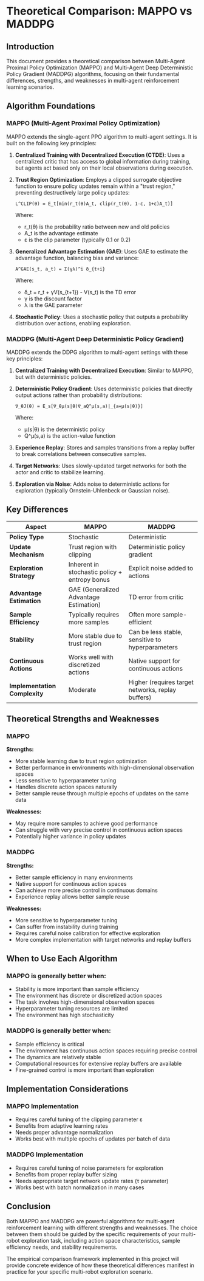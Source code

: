 # Theoretical Comparison: MAPPO vs MADDPG

## Introduction

This document provides a theoretical comparison between Multi-Agent Proximal Policy Optimization (MAPPO) and Multi-Agent Deep Deterministic Policy Gradient (MADDPG) algorithms, focusing on their fundamental differences, strengths, and weaknesses in multi-agent reinforcement learning scenarios.

## Algorithm Foundations

### MAPPO (Multi-Agent Proximal Policy Optimization)

MAPPO extends the single-agent PPO algorithm to multi-agent settings. It is built on the following key principles:

1. **Centralized Training with Decentralized Execution (CTDE)**: Uses a centralized critic that has access to global information during training, but agents act based only on their local observations during execution.

2. **Trust Region Optimization**: Employs a clipped surrogate objective function to ensure policy updates remain within a "trust region," preventing destructively large policy updates:

   ```
   L^CLIP(θ) = E_t[min(r_t(θ)A_t, clip(r_t(θ), 1-ε, 1+ε)A_t)]
   ```
   
   Where:
   - r_t(θ) is the probability ratio between new and old policies
   - A_t is the advantage estimate
   - ε is the clip parameter (typically 0.1 or 0.2)

3. **Generalized Advantage Estimation (GAE)**: Uses GAE to estimate the advantage function, balancing bias and variance:

   ```
   A^GAE(s_t, a_t) = Σ(γλ)^i δ_{t+i}
   ```
   
   Where:
   - δ_t = r_t + γV(s_{t+1}) - V(s_t) is the TD error
   - γ is the discount factor
   - λ is the GAE parameter

4. **Stochastic Policy**: Uses a stochastic policy that outputs a probability distribution over actions, enabling exploration.

### MADDPG (Multi-Agent Deep Deterministic Policy Gradient)

MADDPG extends the DDPG algorithm to multi-agent settings with these key principles:

1. **Centralized Training with Decentralized Execution**: Similar to MAPPO, but with deterministic policies.

2. **Deterministic Policy Gradient**: Uses deterministic policies that directly output actions rather than probability distributions:

   ```
   ∇_θJ(θ) = E_s[∇_θμ(s|θ)∇_aQ^μ(s,a)|_{a=μ(s|θ)}]
   ```
   
   Where:
   - μ(s|θ) is the deterministic policy
   - Q^μ(s,a) is the action-value function

3. **Experience Replay**: Stores and samples transitions from a replay buffer to break correlations between consecutive samples.

4. **Target Networks**: Uses slowly-updated target networks for both the actor and critic to stabilize learning.

5. **Exploration via Noise**: Adds noise to deterministic actions for exploration (typically Ornstein-Uhlenbeck or Gaussian noise).

## Key Differences

| Aspect | MAPPO | MADDPG |
|--------|-------|--------|
| **Policy Type** | Stochastic | Deterministic |
| **Update Mechanism** | Trust region with clipping | Deterministic policy gradient |
| **Exploration Strategy** | Inherent in stochastic policy + entropy bonus | Explicit noise added to actions |
| **Advantage Estimation** | GAE (Generalized Advantage Estimation) | TD error from critic |
| **Sample Efficiency** | Typically requires more samples | Often more sample-efficient |
| **Stability** | More stable due to trust region | Can be less stable, sensitive to hyperparameters |
| **Continuous Actions** | Works well with discretized actions | Native support for continuous actions |
| **Implementation Complexity** | Moderate | Higher (requires target networks, replay buffers) |

## Theoretical Strengths and Weaknesses

### MAPPO

**Strengths:**
- More stable learning due to trust region optimization
- Better performance in environments with high-dimensional observation spaces
- Less sensitive to hyperparameter tuning
- Handles discrete action spaces naturally
- Better sample reuse through multiple epochs of updates on the same data

**Weaknesses:**
- May require more samples to achieve good performance
- Can struggle with very precise control in continuous action spaces
- Potentially higher variance in policy updates

### MADDPG

**Strengths:**
- Better sample efficiency in many environments
- Native support for continuous action spaces
- Can achieve more precise control in continuous domains
- Experience replay allows better sample reuse

**Weaknesses:**
- More sensitive to hyperparameter tuning
- Can suffer from instability during training
- Requires careful noise calibration for effective exploration
- More complex implementation with target networks and replay buffers

## When to Use Each Algorithm

### MAPPO is generally better when:
- Stability is more important than sample efficiency
- The environment has discrete or discretized action spaces
- The task involves high-dimensional observation spaces
- Hyperparameter tuning resources are limited
- The environment has high stochasticity

### MADDPG is generally better when:
- Sample efficiency is critical
- The environment has continuous action spaces requiring precise control
- The dynamics are relatively stable
- Computational resources for extensive replay buffers are available
- Fine-grained control is more important than exploration

## Implementation Considerations

### MAPPO Implementation
- Requires careful tuning of the clipping parameter ε
- Benefits from adaptive learning rates
- Needs proper advantage normalization
- Works best with multiple epochs of updates per batch of data

### MADDPG Implementation
- Requires careful tuning of noise parameters for exploration
- Benefits from proper replay buffer sizing
- Needs appropriate target network update rates (τ parameter)
- Works best with batch normalization in many cases

## Conclusion

Both MAPPO and MADDPG are powerful algorithms for multi-agent reinforcement learning with different strengths and weaknesses. The choice between them should be guided by the specific requirements of your multi-robot exploration task, including action space characteristics, sample efficiency needs, and stability requirements.

The empirical comparison framework implemented in this project will provide concrete evidence of how these theoretical differences manifest in practice for your specific multi-robot exploration scenario.
